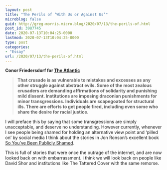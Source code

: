```yaml
---
layout: post
title: "The Perils of ‘With Us or Against Us’"
microblog: false
guid: http://greg-morris.micro.blog/2020/07/13/the-perils-of.html
post_id: 3987745
date: 2020-07-13T10:04:25-0000
lastmod: 2020-07-13T10:04:25-0000
type: post
categories:
- "Essay"
url: /2020/07/13/the-perils-of.html
---
```

<!--kg-card-begin: html--><p><strong>Conor Friedersdorf for <a href="https://apple.news/ABcDyifLpS1qT58M-4AtIQg">The Atlantic</a></strong></p>
<blockquote><p><strong>That crusade is as vulnerable to mistakes and excesses as any other struggle against abstract evils. Some of the most zealous crusaders are demanding affirmations of solidarity and punishing mild dissent. Institutions are imposing draconian punishments for minor transgressions. Individuals are scapegoated for structural ills. There are efforts to get people fired, including even some who share the desire for racial justice.</strong></p></blockquote>
<p>I will preface this by saying that some transgressions are simply unacceptable, and deserve no understanding. However currently, whenever I see people being shamed for holding an alternative view point and ‘pilled on’ by social media I think about the stories in Jon Ronson’s excellent book <a href="https://www.amazon.co.uk/So-Youve-Been-Publicly-Shamed-ebook/dp/B0196HJ6OS/ref=sr_1_1?adgrpid=56190338627&amp;dchild=1&amp;gclid=CjwKCAjwjLD4BRAiEiwAg5NBFsuOgr1VHgrOgwUp296WSDbNd6tzQCcjfpYeNPEsx8q3wzDmteFrxxoCSMgQAvD_BwE&amp;hvadid=259084702764&amp;hvdev=c&amp;hvlocphy=1006745&amp;hvnetw=g&amp;hvqmt=e&amp;hvrand=1814641648316723248&amp;hvtargid=kwd-304224817332&amp;hydadcr=10833_1789925&amp;keywords=so+you%27ve+been+publicly+shamed&amp;qid=1594634320&amp;sr=8-1&amp;tag=googhydr-21">So You’ve Been Publicly Shamed</a>.</p>
<p>This is full of stories that were once the outrage of the internet, and are now looked back on with embarrassment. i think we will look back on people like David Shor and institutions like The Tattered Cover with the same remorse.</p>
<!--kg-card-end: html-->
